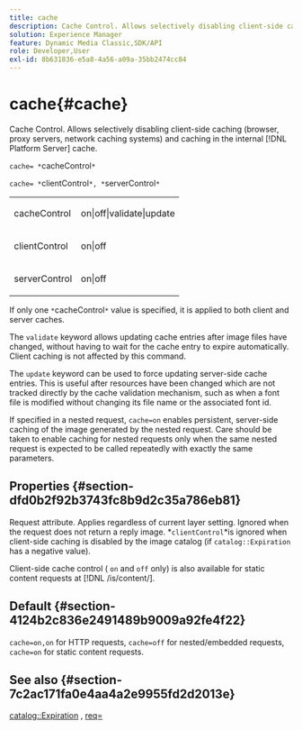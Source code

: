```yaml
---
title: cache
description: Cache Control. Allows selectively disabling client-side caching (browser, proxy servers, network caching systems) and caching in the internal [!DNL Platform Server] cache.
solution: Experience Manager
feature: Dynamic Media Classic,SDK/API
role: Developer,User
exl-id: 8b631836-e5a8-4a56-a09a-35bb2474cc84
---
```

# cache{#cache}

Cache Control. Allows selectively disabling client-side caching (browser, proxy servers, network caching systems) and caching in the internal [!DNL Platform Server] cache.

 `cache= *`cacheControl`*`

`cache= *`clientControl`*, *`serverControl`*`

<table id="simpletable_70ACECAEA02F400C83B598FA13F1D00B"> 
 <tr class="strow"> 
  <td class="stentry"> <p><span class="codeph"> <span class="varname"> cacheControl</span></span> </p> </td> 
  <td class="stentry"> <p><span class="codeph"> on|off|validate|update</span> </p> </td> 
 </tr> 
 <tr class="strow"> 
  <td class="stentry"> <p><span class="codeph"> <span class="varname"> clientControl</span></span> </p></td> 
  <td class="stentry"> <p><span class="codeph"> on|off</span> </p></td> 
 </tr> 
 <tr class="strow"> 
  <td class="stentry"> <p><span class="codeph"> <span class="varname"> serverControl</span></span> </p></td> 
  <td class="stentry"> <p><span class="codeph"> on|off</span> </p></td> 
 </tr> 
</table>

If only one `*`cacheControl`*` value is specified, it is applied to both client and server caches.

The `validate` keyword allows updating cache entries after image files have changed, without having to wait for the cache entry to expire automatically. Client caching is not affected by this command.

The `update` keyword can be used to force updating server-side cache entries. This is useful after resources have been changed which are not tracked directly by the cache validation mechanism, such as when a font file is modified without changing its file name or the associated font id.

If specified in a nested request, `cache=on` enables persistent, server-side caching of the image generated by the nested request. Care should be taken to enable caching for nested requests only when the same nested request is expected to be called repeatedly with exactly the same parameters.

## Properties {#section-dfd0b2f92b3743fc8b9d2c35a786eb81}

Request attribute. Applies regardless of current layer setting. Ignored when the request does not return a reply image. *`clientControl`*is ignored when client-side caching is disabled by the image catalog (if `catalog::Expiration` has a negative value).

Client-side cache control ( `on` and `off` only) is also available for static content requests at [!DNL /is/content/].

## Default {#section-4124b2c836e2491489b9009a92fe4f22}

`cache=on,on` for HTTP requests, `cache=off` for nested/embedded requests, `cache=on` for static content requests.

## See also {#section-7c2ac171fa0e4aa4a2e9955fd2d2013e}

[catalog::Expiration](../../../../../is-api/image-catalog/image-serving-api-ref/c-image-catalog-reference/c-image-svg-data-reference/c-image-data-reference/r-expiration-cat.md#reference-a7afd668ecbb4d2da65d86259aa6a28a) , [req=](../../../../../is-api/http-ref/image-serving-api-ref/c-http-protocol-reference/c-command-reference/r-req/r-req.md#reference-907cdb4a97034db7ad94695f25552e76)
